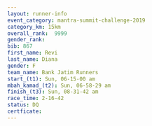 ```yaml
---
layout: runner-info 
event_category: mantra-summit-challenge-2019 
category_km: 15km 
overall_rank:  9999
gender_rank: 
bib: 867
first_name: Revi
last_name: Diana
gender: F
team_name: Bank Jatim Runners
start_(t1): Sun, 06-15-00 am
mbah_kamad_(t2): Sun, 06-58-29 am
finish_(t3): Sun, 08-31-42 am
race_time: 2-16-42
status: DQ
certficate: 
---
```

